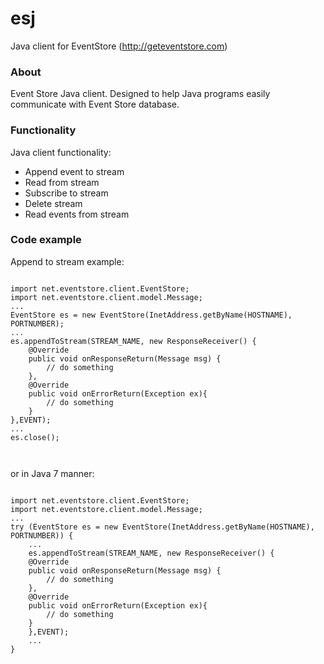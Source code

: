 esj
===

Java client for EventStore (http://geteventstore.com)

<h3><a name="about" class="anchor" href="#about"><span class="octicon octicon-link"></span></a>About</h3>
<p>Event Store Java client. Designed to help Java programs easily communicate with Event Store database.</p>

<h3><a name="functionality" class="anchor" href="#functionality"><span class="octicon octicon-link"></span></a>Functionality</h3>
<p>Java client functionality:</p>
<ul>
	<li>Append event to stream</li>
	<li>Read from stream</li>
	<li>Subscribe to stream</li>
	<li>Delete stream</li>
	<li>Read events from stream</li>
</ul>

<h3><a name="code-example" class="anchor" href="#code-example"><span class="octicon octicon-link"></span></a>Code example</h3>
<p>Append to stream example:</p>
<pre><code>
import net.eventstore.client.EventStore;
import net.eventstore.client.model.Message;
...
EventStore es = new EventStore(InetAddress.getByName(HOSTNAME), PORTNUMBER);
...
es.appendToStream(STREAM_NAME, new ResponseReceiver() {
	@Override
	public void onResponseReturn(Message msg) {
		// do something
	},
	@Override
	public void onErrorReturn(Exception ex){
		// do something
	}
},EVENT);
...
es.close();

</code></pre>

<p>or in Java 7 manner:</p>

<pre><code>
import net.eventstore.client.EventStore;
import net.eventstore.client.model.Message;
...
try (EventStore es = new EventStore(InetAddress.getByName(HOSTNAME), PORTNUMBER)) {
    ...
    es.appendToStream(STREAM_NAME, new ResponseReceiver() {
	@Override
	public void onResponseReturn(Message msg) {
		// do something
	},
	@Override
	public void onErrorReturn(Exception ex){
		// do something
	}
    },EVENT);
    ...
}

</code></pre>
